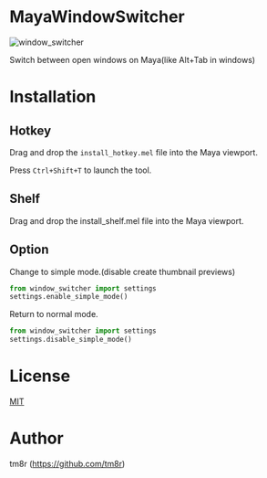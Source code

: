 # MayaWindowSwitcher
![window_switcher](https://user-images.githubusercontent.com/1896961/72981168-7cfbb380-3e1f-11ea-9173-1cfc3f3d5d06.gif)

Switch between open windows on Maya(like Alt+Tab in windows) 

# Installation
## Hotkey
Drag and drop the `install_hotkey.mel` file into the Maya viewport.

Press `Ctrl+Shift+T` to launch the tool.


## Shelf
Drag and drop the install_shelf.mel file into the Maya viewport.

## Option
Change to simple mode.(disable create thumbnail previews)
```python
from window_switcher import settings
settings.enable_simple_mode()
```

Return to normal mode.
```python
from window_switcher import settings
settings.disable_simple_mode()
```

# License
[MIT](https://en.wikipedia.org/wiki/MIT_License)

# Author
tm8r (https://github.com/tm8r)